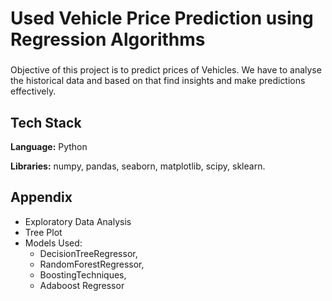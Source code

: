 # Used Vehicle Price Prediction using Regression Algorithms

###

Objective of this project is to predict prices of Vehicles. We have to analyse the historical data and based on that find insights and make predictions effectively.

## Tech Stack

**Language:** Python

**Libraries:** numpy, pandas, seaborn, matplotlib, scipy, sklearn.

## Appendix

* Exploratory Data Analysis
* Tree Plot
* Models Used: 
    * DecisionTreeRegressor,
    * RandomForestRegressor,
    * BoostingTechniques,
    * Adaboost Regressor